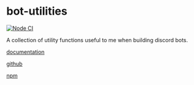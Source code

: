 # bot-utilities

[![Node CI](https://github.com/Douile/bot-utilities/workflows/Node%20CI/badge.svg?branch=master)](https://github.com/Douile/bot-utilities/actions?query=workflow%3A%22Node+CI%22)

A collection of utility functions useful to me when building discord bots.

[documentation](https://douile.github.io/bot-utilities)

[github](https://github.com/Douile/bot-utilities)

[npm](https://www.npmjs.com/package/@douile/bot-utilities)
